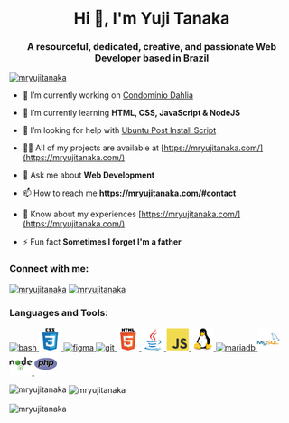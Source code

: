 <h1 align="center">Hi 👋, I'm Yuji Tanaka</h1>
<h3 align="center">A resourceful, dedicated, creative, and passionate Web Developer based in Brazil</h3>

<p align="left"> <a href="https://github.com/ryo-ma/github-profile-trophy"><img src="https://github-profile-trophy.vercel.app/?username=mryujitanaka" alt="mryujitanaka" /></a> </p>

- 🔭 I’m currently working on [Condomínio Dahlia](https://condominiodahlia.com.br/)

- 🌱 I’m currently learning **HTML, CSS, JavaScript & NodeJS**

- 🤝 I’m looking for help with [Ubuntu Post Install Script](https://github.com/mryujitanaka/Ubuntu-Post-Install-Script)

- 👨‍💻 All of my projects are available at [https://mryujitanaka.com/](https://mryujitanaka.com/)

- 💬 Ask me about **Web Development**

- 📫 How to reach me **https://mryujitanaka.com/#contact**

- 📄 Know about my experiences [https://mryujitanaka.com/](https://mryujitanaka.com/)

- ⚡ Fun fact **Sometimes I forget I'm a father**

<h3 align="left">Connect with me:</h3>
<p align="left">
<a href="https://twitter.com/mryujitanaka" target="blank"><img align="center" src="https://raw.githubusercontent.com/rahuldkjain/github-profile-readme-generator/master/src/images/icons/Social/twitter.svg" alt="mryujitanaka" height="30" width="40" /></a>
<a href="https://linkedin.com/in/mryujitanaka" target="blank"><img align="center" src="https://raw.githubusercontent.com/rahuldkjain/github-profile-readme-generator/master/src/images/icons/Social/linked-in-alt.svg" alt="mryujitanaka" height="30" width="40" /></a>
</p>

<h3 align="left">Languages and Tools:</h3>
<p align="left"> <a href="https://www.gnu.org/software/bash/" target="_blank" rel="noreferrer"> <img src="https://www.vectorlogo.zone/logos/gnu_bash/gnu_bash-icon.svg" alt="bash" width="40" height="40"/> </a> <a href="https://www.w3schools.com/css/" target="_blank" rel="noreferrer"> <img src="https://raw.githubusercontent.com/devicons/devicon/master/icons/css3/css3-original-wordmark.svg" alt="css3" width="40" height="40"/> </a> <a href="https://www.figma.com/" target="_blank" rel="noreferrer"> <img src="https://www.vectorlogo.zone/logos/figma/figma-icon.svg" alt="figma" width="40" height="40"/> </a> <a href="https://git-scm.com/" target="_blank" rel="noreferrer"> <img src="https://www.vectorlogo.zone/logos/git-scm/git-scm-icon.svg" alt="git" width="40" height="40"/> </a> <a href="https://www.w3.org/html/" target="_blank" rel="noreferrer"> <img src="https://raw.githubusercontent.com/devicons/devicon/master/icons/html5/html5-original-wordmark.svg" alt="html5" width="40" height="40"/> </a> <a href="https://www.java.com" target="_blank" rel="noreferrer"> <img src="https://raw.githubusercontent.com/devicons/devicon/master/icons/java/java-original.svg" alt="java" width="40" height="40"/> </a> <a href="https://developer.mozilla.org/en-US/docs/Web/JavaScript" target="_blank" rel="noreferrer"> <img src="https://raw.githubusercontent.com/devicons/devicon/master/icons/javascript/javascript-original.svg" alt="javascript" width="40" height="40"/> </a> <a href="https://www.linux.org/" target="_blank" rel="noreferrer"> <img src="https://raw.githubusercontent.com/devicons/devicon/master/icons/linux/linux-original.svg" alt="linux" width="40" height="40"/> </a> <a href="https://mariadb.org/" target="_blank" rel="noreferrer"> <img src="https://www.vectorlogo.zone/logos/mariadb/mariadb-icon.svg" alt="mariadb" width="40" height="40"/> </a> <a href="https://www.mysql.com/" target="_blank" rel="noreferrer"> <img src="https://raw.githubusercontent.com/devicons/devicon/master/icons/mysql/mysql-original-wordmark.svg" alt="mysql" width="40" height="40"/> </a> <a href="https://nodejs.org" target="_blank" rel="noreferrer"> <img src="https://raw.githubusercontent.com/devicons/devicon/master/icons/nodejs/nodejs-original-wordmark.svg" alt="nodejs" width="40" height="40"/> </a> <a href="https://www.php.net" target="_blank" rel="noreferrer"> <img src="https://raw.githubusercontent.com/devicons/devicon/master/icons/php/php-original.svg" alt="php" width="40" height="40"/> </a> </p>

<p><img align="left" src="https://github-readme-stats.vercel.app/api/top-langs?username=mryujitanaka&show_icons=true&locale=en&layout=compact" alt="mryujitanaka" /></p>

<p>&nbsp;<img align="center" src="https://github-readme-stats.vercel.app/api?username=mryujitanaka&show_icons=true&locale=en" alt="mryujitanaka" /></p>

<p><img align="center" src="https://github-readme-streak-stats.herokuapp.com/?user=mryujitanaka&" alt="mryujitanaka" /></p>
